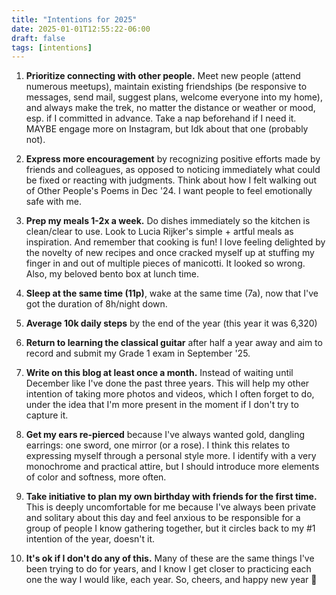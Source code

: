 ```yaml
---
title: "Intentions for 2025"
date: 2025-01-01T12:55:22-06:00
draft: false
tags: [intentions]
---
```

1. **Prioritize connecting with other people.** Meet new people (attend numerous meetups), maintain existing friendships (be responsive to messages, send mail, suggest plans, welcome everyone into my home), and always make the trek, no matter the distance or weather or mood, esp. if I committed in advance. Take a nap beforehand if I need it. MAYBE engage more on Instagram, but Idk about that one (probably not).
 

2. **Express more encouragement** by recognizing positive efforts made by friends and colleagues, as opposed to noticing immediately what could be fixed or reacting with judgments. Think about how I felt walking out of Other People's Poems in Dec '24. I want people to feel emotionally safe with me.


3. **Prep my meals 1-2x a week.** Do dishes immediately so the kitchen is clean/clear to use. Look to Lucia Rijker's simple + artful meals as inspiration. And remember that cooking is fun! I love feeling delighted by the novelty of new recipes and once cracked myself up at stuffing my finger in and out of multiple pieces of manicotti. It looked so wrong. Also, my beloved bento box at lunch time.


4. **Sleep at the same time (11p)**, wake at the same time (7a), now that I've got the duration of 8h/night down. 


5. **Average 10k daily steps** by the end of the year (this year it was 6,320)


6. **Return to learning the classical guitar** after half a year away and aim to record and submit my Grade 1 exam in September '25.


7. **Write on this blog at least once a month.** Instead of waiting until December like I've done the past three years. This will help my other intention of taking more photos and videos, which I often forget to do, under the idea that I'm more present in the moment if I don't try to capture it.


8. **Get my ears re-pierced** because I've always wanted gold, dangling earrings: one sword, one mirror (or a rose). I think this relates to expressing myself through a personal style more. I identify with a very monochrome and practical attire, but I should introduce more elements of color and softness, more often.


9. **Take initiative to plan my own birthday with friends for the first time.** This is deeply uncomfortable for me because I've always been private and solitary about this day and feel anxious to be responsible for a group of people I know gathering together, but it circles back to my #1 intention of the year, doesn't it.


10. **It's ok if I don't do any of this.** Many of these are the same things I've been trying to do for years, and I know I get closer to practicing each one the way I would like, each year. So, cheers, and happy new year 🎉
